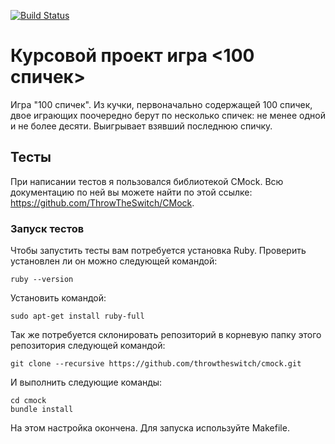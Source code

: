 [![Build Status](https://travis-ci.org/AdmiralBULLLdoG/Coursework-a-game-of-100-matches.svg?branch=master)](https://travis-ci.org/AdmiralBULLLdoG/Coursework-a-game-of-100-matches)
# Курсовой проект игра <100 спичек>
Игра "100 спичек". Из кучки, первоначально содержащей 100 спичек, двое играющих поочередно берут по несколько спичек: не менее одной и не более десяти. Выигрывает взявший последнюю спичку.


## Тесты
При написании тестов я пользовался библиотекой CMock.
Всю документацию по ней вы можете найти по этой ссылке: https://github.com/ThrowTheSwitch/CMock.

### Запуск тестов
Чтобы запустить тесты вам потребуется установка Ruby.
Проверить установлен ли он можно следующей командой:
```
ruby --version
```
Установить командой:
```
sudo apt-get install ruby-full
```
Так же потребуется склонировать репозиторий в корневую папку этого репозитория следующей командой:
```
git clone --recursive https://github.com/throwtheswitch/cmock.git
```
И выполнить следующие команды:
```
cd cmock
bundle install
```
На этом настройка окончена.
Для запуска используйте Makefile.
